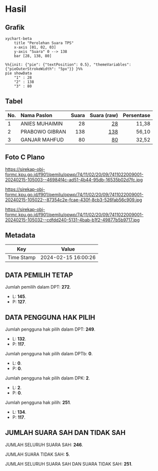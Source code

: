 # Hasil

## Grafik

```mermaid
xychart-beta
    title "Perolehan Suara TPS"
    x-axis [01, 02, 03]
    y-axis "Suara" 0 --> 138
    bar [28, 138, 80]
```

```mermaid
%%{init: {"pie": {"textPosition": 0.5}, "themeVariables": {"pieOuterStrokeWidth": "5px"}} }%%
pie showData
    "1" : 28
    "2" : 138
    "3" : 80
```

## Tabel

| No. | Nama Paslon    | Suara | Suara (raw) | Persentase |
|:--- |:-------------- | -----:| -----------:| ----------:|
| 1   | ANIES MUHAIMIN | 28    | [28][p-1]   | 11,38      |
| 2   | PRABOWO GIBRAN | 138   | [138][p-2]  | 56,10      |
| 3   | GANJAR MAHFUD  | 80    | [80][p-3]   | 32,52      |


[p-1]: https://github.com/gigit-pemilu/pemilu-2024-74-sulawesi-tenggara/blob/main/pilpres/hitung-suara/sub/74-sulawesi-tenggara/sub/11-kolaka-timur/sub/02-loea/sub/2009-tinomu/sub/001-tps/sub/paslon-1.txt
[p-2]: https://github.com/gigit-pemilu/pemilu-2024-74-sulawesi-tenggara/blob/main/pilpres/hitung-suara/sub/74-sulawesi-tenggara/sub/11-kolaka-timur/sub/02-loea/sub/2009-tinomu/sub/001-tps/sub/paslon-2.txt
[p-3]: https://github.com/gigit-pemilu/pemilu-2024-74-sulawesi-tenggara/blob/main/pilpres/hitung-suara/sub/74-sulawesi-tenggara/sub/11-kolaka-timur/sub/02-loea/sub/2009-tinomu/sub/001-tps/sub/paslon-3.txt

## Foto C Plano

https://sirekap-obj-formc.kpu.go.id/f901/pemilu/ppwp/74/11/02/20/09/7411022009001-20240215-105003--46984f4c-ad51-4b44-95db-16535b02d7fc.jpg

https://sirekap-obj-formc.kpu.go.id/f901/pemilu/ppwp/74/11/02/20/09/7411022009001-20240215-105022--87354c2e-fcae-430f-8cb3-526fab56c909.jpg

https://sirekap-obj-formc.kpu.go.id/f901/pemilu/ppwp/74/11/02/20/09/7411022009001-20240215-105032--cdfdd240-5131-4bab-b1f2-49877b5b9717.jpg


## Metadata

| Key        | Value               |
| ---------- | ------------------- |
| Time Stamp | 2024-02-15 16:00:26 |


## DATA PEMILIH TETAP

Jumlah pemilih dalam DPT: **272**.
 * L: **145**.
 * P: **127**.

## DATA PENGGUNA HAK PILIH

Jumlah pengguna hak pilih dalam DPT: **249**.
 * L: **132**.
 * P: **117**.

Jumlah pengguna hak pilih dalam DPTb: **0**.
 * L: **0**.
 * P: **0**.

Jumlah pengguna hak pilih dalam DPK: **2**.
 * L: **2**.
 * P: **0**.

Jumlah pengguna hak pilih: **251**.
 * L: **134**.
 * P: **117**.

## JUMLAH SUARA SAH DAN TIDAK SAH

JUMLAH SELURUH SUARA SAH: **246**.

JUMLAH SUARA TIDAK SAH: **5**.

JUMLAH SELURUH SUARA SAH DAN SUARA TIDAK SAH: **251**.


